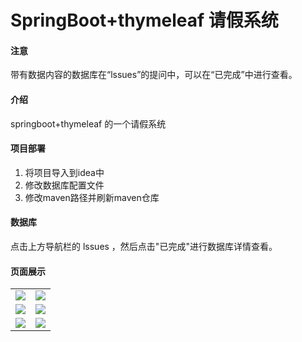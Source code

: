# SpringBoot+thymeleaf 请假系统

#### 注意
带有数据内容的数据库在“lssues”的提问中，可以在“已完成”中进行查看。

#### 介绍
springboot+thymeleaf 的一个请假系统

#### 项目部署

1. 将项目导入到idea中
2. 修改数据库配置文件
3. 修改maven路径并刷新maven仓库

#### 数据库
点击上方导航栏的 lssues ，然后点击"已完成"进行数据库详情查看。

#### 页面展示

<table>
    <tr>
        <td><img src="https://images.gitee.com/uploads/images/2022/0321/172227_bceb4c5d_5478041.png "登录.png""/></td>
        <td><img src="https://images.gitee.com/uploads/images/2022/0321/172237_afcd48cf_5478041.png "用户信息.png""/></td>
    </tr>
    <tr>
        <td><img src="https://images.gitee.com/uploads/images/2022/0321/172251_8ac4e41c_5478041.png "请假申请.png""/></td>
        <td><img src="https://images.gitee.com/uploads/images/2022/0321/172256_9efdd241_5478041.png "请假记录.png""/></td>
    </tr>
    <tr>
        <td><img src="https://images.gitee.com/uploads/images/2022/0321/172304_e1c56d77_5478041.png "请假信息管理.png""/></td>
        <td><img src="https://images.gitee.com/uploads/images/2022/0321/172310_753ddf98_5478041.png "请假信息修改.png""/></td>
    </tr>
</table>